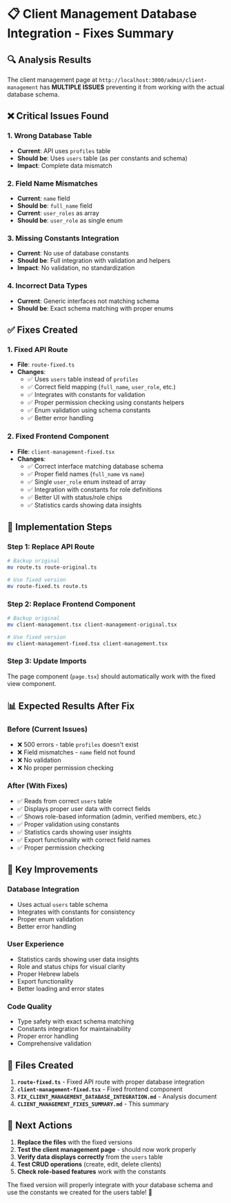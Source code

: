 # 📋 Client Management Database Integration - Fixes Summary

## 🔍 **Analysis Results**

The client management page at `http://localhost:3000/admin/client-management` has **MULTIPLE ISSUES** preventing it from working with the actual database schema.

## ❌ **Critical Issues Found**

### **1. Wrong Database Table**
- **Current**: API uses `profiles` table
- **Should be**: Uses `users` table (as per constants and schema)
- **Impact**: Complete data mismatch

### **2. Field Name Mismatches**
- **Current**: `name` field
- **Should be**: `full_name` field  
- **Current**: `user_roles` as array
- **Should be**: `user_role` as single enum

### **3. Missing Constants Integration**
- **Current**: No use of database constants
- **Should be**: Full integration with validation and helpers
- **Impact**: No validation, no standardization

### **4. Incorrect Data Types**
- **Current**: Generic interfaces not matching schema
- **Should be**: Exact schema matching with proper enums

## ✅ **Fixes Created**

### **1. Fixed API Route** 
- **File**: `route-fixed.ts`
- **Changes**:
  - ✅ Uses `users` table instead of `profiles`
  - ✅ Correct field mapping (`full_name`, `user_role`, etc.)
  - ✅ Integrates with constants for validation
  - ✅ Proper permission checking using constants helpers
  - ✅ Enum validation using schema constants
  - ✅ Better error handling

### **2. Fixed Frontend Component**
- **File**: `client-management-fixed.tsx`  
- **Changes**:
  - ✅ Correct interface matching database schema
  - ✅ Proper field names (`full_name` vs `name`)
  - ✅ Single `user_role` enum instead of array
  - ✅ Integration with constants for role definitions
  - ✅ Better UI with status/role chips
  - ✅ Statistics cards showing data insights

## 🚀 **Implementation Steps**

### **Step 1: Replace API Route**
```bash
# Backup original
mv route.ts route-original.ts

# Use fixed version  
mv route-fixed.ts route.ts
```

### **Step 2: Replace Frontend Component**
```bash
# Backup original
mv client-management.tsx client-management-original.tsx

# Use fixed version
mv client-management-fixed.tsx client-management.tsx
```

### **Step 3: Update Imports**
The page component (`page.tsx`) should automatically work with the fixed view component.

## 📊 **Expected Results After Fix**

### **Before (Current Issues)**
- ❌ 500 errors - table `profiles` doesn't exist
- ❌ Field mismatches - `name` field not found
- ❌ No validation
- ❌ No proper permission checking

### **After (With Fixes)**
- ✅ Reads from correct `users` table
- ✅ Displays proper user data with correct fields
- ✅ Shows role-based information (admin, verified members, etc.)
- ✅ Proper validation using constants
- ✅ Statistics cards showing user insights
- ✅ Export functionality with correct field names
- ✅ Proper permission checking

## 🔧 **Key Improvements**

### **Database Integration**
- Uses actual `users` table schema
- Integrates with constants for consistency
- Proper enum validation
- Better error handling

### **User Experience**
- Statistics cards showing user data insights
- Role and status chips for visual clarity
- Proper Hebrew labels
- Export functionality
- Better loading and error states

### **Code Quality**
- Type safety with exact schema matching
- Constants integration for maintainability
- Proper error handling
- Comprehensive validation

## 📁 **Files Created**

1. **`route-fixed.ts`** - Fixed API route with proper database integration
2. **`client-management-fixed.tsx`** - Fixed frontend component
3. **`FIX_CLIENT_MANAGEMENT_DATABASE_INTEGRATION.md`** - Analysis document
4. **`CLIENT_MANAGEMENT_FIXES_SUMMARY.md`** - This summary

## 🎯 **Next Actions**

1. **Replace the files** with the fixed versions
2. **Test the client management page** - should now work properly
3. **Verify data displays correctly** from the `users` table
4. **Test CRUD operations** (create, edit, delete clients)
5. **Check role-based features** work with the constants

The fixed version will properly integrate with your database schema and use the constants we created for the users table! 🎉
